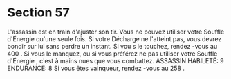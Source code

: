 # Section 57

L'assassin est en train d'ajuster son tir. Vous ne pouvez utiliser votre Souffle d'Énergie
qu'une seule fois. Si votre Décharge ne l'atteint pas, vous devrez bondir sur lui sans
perdre un instant. Si vou s le touchez, rendez -vous au  400 . Si vous le manquez, ou si
vous préférez ne pas utiliser votre Souffle d'Énergie , c'est à mains nues que vous
combattez.
ASSASSIN HABILETÉ: 9 ENDURANCE: 8
Si vous êtes vainqueur, rendez -vous au  258 .